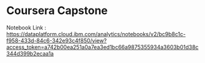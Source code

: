 # Coursera Capstone
Notebook Link : https://dataplatform.cloud.ibm.com/analytics/notebooks/v2/bc9b8c1c-f958-433d-84c6-342e93c4f850/view?access_token=a742b00ea251a0a7ea3ed1bc66a9875355934a3603b01d38c344d399b2ecaa1a
